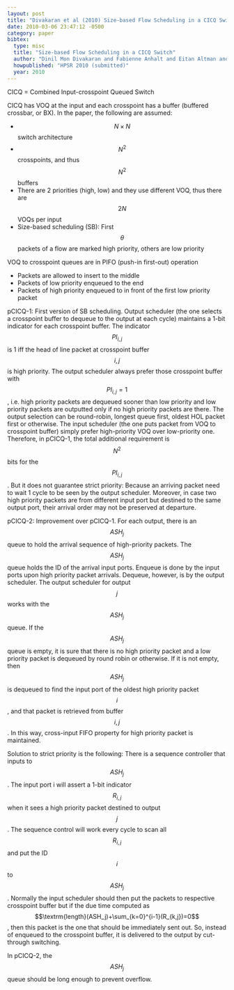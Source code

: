 ```yaml
---
layout: post
title: "Divakaran et al (2010) Size-based Flow Scheduling in a CICQ Switch"
date: 2010-03-06 23:47:12 -0500
category: paper
bibtex:
  type: misc
  title: "Size-based Flow Scheduling in a CICQ Switch"
  author: "Dinil Mon Divakaran and Fabienne Anhalt and Eitan Altman and Pascale Vicat-Blanc Primet"
  howpublished: "HPSR 2010 (submitted)"
  year: 2010
---
```

CICQ = Combined Input-crosspoint Queued Switch

CICQ has VOQ at the input and each crosspoint has a buffer (buffered crossbar,
or BX). In the paper, the following are assumed:

  - $$N\times N$$ switch architecture
  - $$N^2$$ crosspoints, and thus $$N^2$$ buffers
  - There are 2 priorities (high, low) and they use different VOQ, thus there are $$2N$$ VOQs per input
  - Size-based scheduling (SB): First $$\theta$$ packets of a flow are marked high priority, others are low priority

VOQ to crosspoint queues are in PIFO (push-in first-out) operation

  - Packets are allowed to insert to the middle
  - Packets of low priority enqueued to the end
  - Packets of high priority enqueued to in front of the first low priority packet

pCICQ-1: First version of SB scheduling. Output scheduler (the one selects a
crosspoint buffer to dequeue to the output at each cycle) maintains a 1-bit
indicator for each crosspoint buffer. The indicator $$PI_{i,j}$$ is 1 iff the head
of line packet at crosspoint buffer $$i,j$$ is high priority. The output scheduler
always prefer those crosspoint buffer with $$PI_{i,j} = 1$$, i.e. high priority
packets are dequeued sooner than low priority and low priority packets are
outputted only if no high priority packets are there. The output selection can
be round-robin, longest queue first, oldest HOL packet first or otherwise. The
input scheduler (the one puts packet from VOQ to crosspoint buffer) simply
prefer high-priority VOQ over low-priority one. Therefore, in pCICQ-1, the total
additional requirement is $$N^2$$ bits for the $$PI_{i,j}$$. But it does not
guarantee strict priority: Because an arriving packet need to wait 1 cycle to be
seen by the output scheduler. Moreover, in case two high priority packets are
from different input port but destined to the same output port, their arrival
order may not be preserved at departure.

pCICQ-2: Improvement over pCICQ-1. For each output, there is an $$ASH_j$$ queue to
hold the arrival sequence of high-priority packets. The $$ASH_j$$ queue holds the
ID of the arrival input ports. Enqueue is done by the input ports upon high
priority packet arrivals. Dequeue, however, is by the output scheduler. The
output scheduler for output $$j$$ works with the $$ASH_j$$ queue. If the $$ASH_j$$
queue is empty, it is sure that there is no high priority packet and a low
priority packet is dequeued by round robin or otherwise. If it is not empty,
then $$ASH_j$$ is dequeued to find the input port of the oldest high priority
packet $$i$$, and that packet is retrieved from buffer $$i,j$$. In this way,
cross-input FIFO property for high priority packet is maintained.

Solution to strict priority is the following: There is a sequence controller
that inputs to $$ASH_j$$. The input port i will assert a 1-bit indicator $$R_{i,j}$$
when it sees a high priority packet destined to output $$j$$. The sequence control
will work every cycle to scan all $$R_{i,j}$$ and put the ID $$i$$ to $$ASH_j$$.
Normally the input scheduler should then put the packets to respective
crosspoint buffer but if the due time computed as
$$\textrm{length}(ASH_j)+\sum_{k=0}^{i-1}(R_{k,j})=0$$, then this packet is the one that
should be immediately sent out. So, instead of enqueued to the crosspoint
buffer, it is delivered to the output by cut-through switching.

In pCICQ-2, the $$ASH_j$$ queue should be long enough to prevent overflow.
